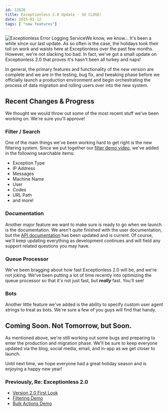 ```yaml
---
id: 12626
title: Exceptionless 2.0 Update - SO CLOSE!
date: 2015-01-12
tags: [ "new features"]
---
```

![Exceptionless Error Logging Service](/assets/img/news/exceptionless-2.0-screenshot-300x171.png)We know, we know... It's been a while since our last update. As so often is the case, the holidays took their toll on work and waists here at Exceptionless over the past few months. However, we're not slacking too bad. In fact, we've got a small update on Exceptionless 2.0 that proves it's hasn't been all turkey and naps!

In general, the primary features and functionality of the new version are complete and we are in the testing, bug fix, and tweaking phase before we officially launch a production environment and begin orchestrating the process of data migration and rolling users over into the new system.<!--more-->

## Recent Changes & Progress

We thought we would throw out some of the most recent stuff we've been working on. We're sure you'll approve!

### Filter / Search

One of the main things we've been working hard to get right is the new filtering system. Since we put together our [filter demo video](/filter-your-exceptions-video-demo/ "Exceptionless Search Filter Feature"), we've added in the following searchable items:

* Exception Type
* IP Address
* Messages
* Machine Name
* User
* Codes
* URL Path
* and more!

### Documentation

Another major feature we want to make sure is ready to go when we launch is the documentation. We aren't quite finished with the user documentation, but the [API documentation](/upcoming-exceptionless-2-0-simplified-api/ "Exceptionless API Documentation") has been updated and is current. Of course, we'll keep updating everything as development continues and will field any support related questions you may have.

### Queue Processor

We've been bragging about how fast Exceptionless 2.0 will be, and we're not joking. We've been putting a lot of time recently into optimizing the queue processor so that it's not just fast, but _**really**_ fast. You'll see!

### Bots

Another little feature we've added is the ability to specify custom user agent strings to treat as bots. We're sure a few of you guys will find that handy.

## Coming Soon. Not Tomorrow, but Soon.

As mentioned above, we're still working out some bugs and preparing to enter the production and migration phase. We'll be sure to keep everyone updated via the blog, social media, email, and in-app as we get closer to launch.

Until next time, we hope everyone had a great holiday season and is enjoying a happy new year!

### Previously, Re: Exceptionless 2.0

* [Version 2.0 First Look](/exceptionless-2-0-user-interface-first-look/ "Exceptionless 2.0 First Look")
* [Filtering Demo](/filter-your-exceptions-video-demo/ "Exceptionless 2.0 Filtering and Search Demo")
* [Bulk Actions Demo](/bulk-actions-sneak-peak-exceptionless-2-0-video/ "Exceptionless Bulk Actions Demo")
